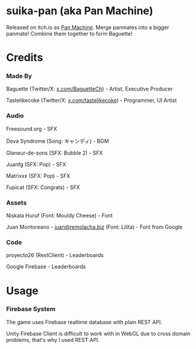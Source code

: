 # suika-pan (aka Pan Machine)

Released on itch.io as [Pan Machine](https://baguettech.itch.io/panmachine). Merge panmates into a bigger panmate! Combine them together to form Baguette!

# Credits

### Made By

Baguette (Twitter/X: [x.com/BaguetteCh](https://x.com/BaguetteCh)) -  Artist, Executive Producer

Tastelikecoke (Twitter/X: [x.com/tastelikecoke](https://x.com/tastelikecoke)) -  Programmer, UI Artist

### Audio

Freesound.org - SFX

Dova Syndrome (Song: キャンディ) -  BGM

Glaneur-de-sons (SFX: Bubble 2) - SFX

Juanfg (SFX: Pop) - SFX

Matrixxx (SFX: Pop) - SFX

Fupicat (SFX: Congrats) - SFX

### Assets

Niskala Huruf (Font: Mouldy Cheese) - Font

Juan Montoreano - juan@remolacha.biz (Font: Lilita) - Font from Google

### Code

proyecto26 (RestClient) - Leaderboards

Google Firebase - Leaderboards

# Usage

### Firebase System

The game uses Firebase realtime database with plain REST API.

Unity Firebase Client is difficult to work with in WebGL due to cross domain problems, that's why I used REST API.
